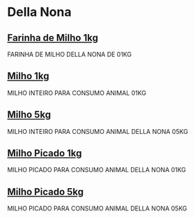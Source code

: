 # Della Nona

## [Farinha de Milho 1kg](/photos/farinha_de_milho_della_nona_1kg.jpg)
FARINHA DE MILHO DELLA NONA DE 01KG 

## [Milho 1kg](/photos/milho_della_nona_1kg.jpg)
MILHO INTEIRO PARA CONSUMO ANIMAL 01KG

## [Milho 5kg](/photos/milho_della_nona_5kg.jpg)
MILHO INTEIRO PARA CONSUMO ANIMAL DELLA NONA 05KG

## [Milho Picado 1kg](/photos/milho_picado_della_nona_1kg.jpg)
MILHO PICADO PARA CONSUMO ANIMAL DELLA NONA 01KG

## [Milho Picado 5kg](/photos/milho_picado_della_nona_5kg.jpg)
MILHO PICADO PARA CONSUMO ANIMAL DELLA NONA 05KG

